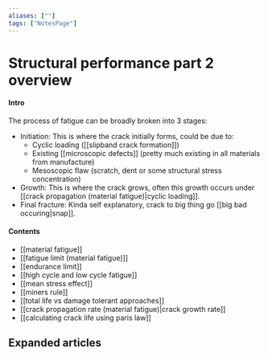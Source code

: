 ```yaml
---
aliases: [""]
tags: ["NotesPage"]
---
```


# Structural performance part 2 overview

#### Intro

The process of fatigue can be broadly broken into 3 stages:
 - Initiation: This is where the crack initially forms, could be due to:
	 - Cyclic loading ([[slipband crack formation]])
	 - Existing [[microscopic defects]] (pretty much existing in all materials from manufacture)
	 - Mesoscopic flaw (scratch, dent or some structural stress concentration)
 - Growth: This is where the crack grows, often this growth occurs under [[crack propagation (material fatigue)|cyclic loading]].
 - Final fracture: Kinda self explanatory, crack to big thing go [[big bad occuring|snap]].

#### Contents
- [[material fatigue]]
- [[fatigue limit (material fatigue)]]
- [[endurance limit]]
- [[high cycle and low cycle fatigue]]
- [[mean stress effect]]
- [[miners rule]]
- [[total life vs damage tolerant approaches]]
- [[crack propagation rate (material fatigue)|crack growth rate]]
- [[calculating crack life using paris law]]


## Expanded articles
